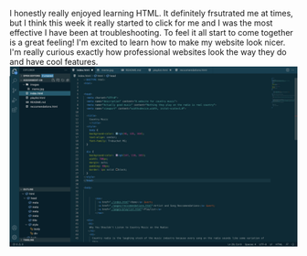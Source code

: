 I honestly really enjoyed learning HTML. It definitely frsutrated me at times, but I think this week it really started to click for me and I was the most effective I have been at troubleshooting. To feel it all start to come together is a great feeling!
I'm excited to learn how to make my website look nicer. I'm really curious exactly how professional websites look the way they do and have cool features. 
![screenshot](./images/screenshot9.jpg)